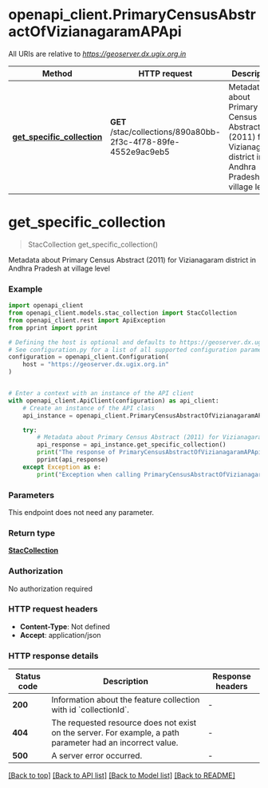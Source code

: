# openapi_client.PrimaryCensusAbstractOfVizianagaramAPApi

All URIs are relative to *https://geoserver.dx.ugix.org.in*

Method | HTTP request | Description
------------- | ------------- | -------------
[**get_specific_collection**](PrimaryCensusAbstractOfVizianagaramAPApi.md#get_specific_collection) | **GET** /stac/collections/890a80bb-2f3c-4f78-89fe-4552e9ac9eb5 | Metadata about Primary Census Abstract (2011) for Vizianagaram district in Andhra Pradesh at village level


# **get_specific_collection**
> StacCollection get_specific_collection()

Metadata about Primary Census Abstract (2011) for Vizianagaram district in Andhra Pradesh at village level

### Example


```python
import openapi_client
from openapi_client.models.stac_collection import StacCollection
from openapi_client.rest import ApiException
from pprint import pprint

# Defining the host is optional and defaults to https://geoserver.dx.ugix.org.in
# See configuration.py for a list of all supported configuration parameters.
configuration = openapi_client.Configuration(
    host = "https://geoserver.dx.ugix.org.in"
)


# Enter a context with an instance of the API client
with openapi_client.ApiClient(configuration) as api_client:
    # Create an instance of the API class
    api_instance = openapi_client.PrimaryCensusAbstractOfVizianagaramAPApi(api_client)

    try:
        # Metadata about Primary Census Abstract (2011) for Vizianagaram district in Andhra Pradesh at village level
        api_response = api_instance.get_specific_collection()
        print("The response of PrimaryCensusAbstractOfVizianagaramAPApi->get_specific_collection:\n")
        pprint(api_response)
    except Exception as e:
        print("Exception when calling PrimaryCensusAbstractOfVizianagaramAPApi->get_specific_collection: %s\n" % e)
```



### Parameters

This endpoint does not need any parameter.

### Return type

[**StacCollection**](StacCollection.md)

### Authorization

No authorization required

### HTTP request headers

 - **Content-Type**: Not defined
 - **Accept**: application/json

### HTTP response details

| Status code | Description | Response headers |
|-------------|-------------|------------------|
**200** | Information about the feature collection with id &#x60;collectionId&#x60;. |  -  |
**404** | The requested resource does not exist on the server. For example, a path parameter had an incorrect value. |  -  |
**500** | A server error occurred. |  -  |

[[Back to top]](#) [[Back to API list]](../README.md#documentation-for-api-endpoints) [[Back to Model list]](../README.md#documentation-for-models) [[Back to README]](../README.md)


